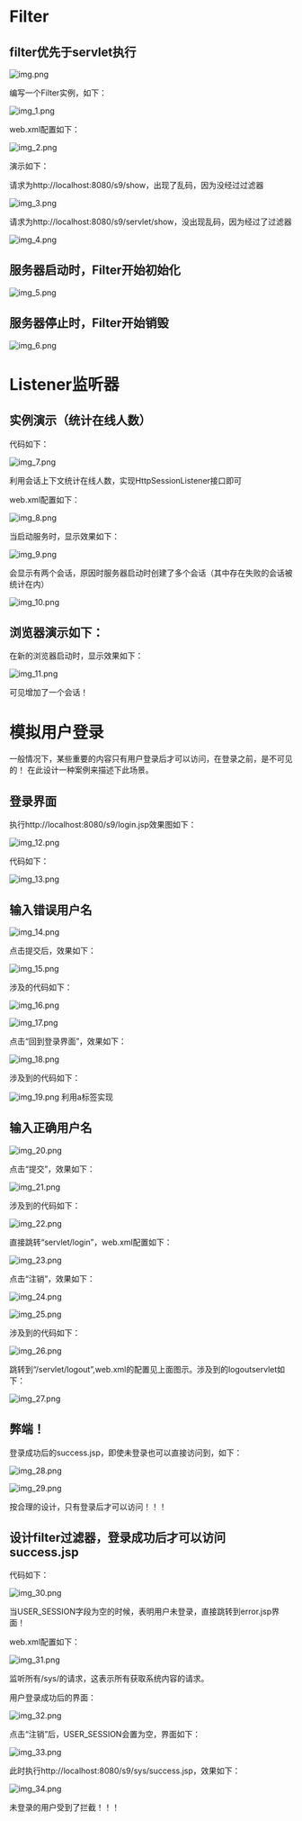 # Filter
## filter优先于servlet执行

![img.png](img.png)

编写一个Filter实例，如下：

![img_1.png](img_1.png)

web.xml配置如下：

![img_2.png](img_2.png)

演示如下：

请求为http://localhost:8080/s9/show，出现了乱码，因为没经过过滤器

![img_3.png](img_3.png)

请求为http://localhost:8080/s9/servlet/show，没出现乱码，因为经过了过滤器

![img_4.png](img_4.png)

## 服务器启动时，Filter开始初始化

![img_5.png](img_5.png)

## 服务器停止时，Filter开始销毁

![img_6.png](img_6.png)

# Listener监听器

## 实例演示（统计在线人数）
代码如下：

![img_7.png](img_7.png)

利用会话上下文统计在线人数，实现HttpSessionListener接口即可

web.xml配置如下：

![img_8.png](img_8.png)

当启动服务时，显示效果如下：

![img_9.png](img_9.png)

会显示有两个会话，原因时服务器启动时创建了多个会话（其中存在失败的会话被统计在内）

![img_10.png](img_10.png)

## 浏览器演示如下：

在新的浏览器启动时，显示效果如下：

![img_11.png](img_11.png)

可见增加了一个会话！

# 模拟用户登录
一般情况下，某些重要的内容只有用户登录后才可以访问，在登录之前，是不可见的！
在此设计一种案例来描述下此场景。

## 登录界面
执行http://localhost:8080/s9/login.jsp效果图如下：

![img_12.png](img_12.png)

代码如下：

![img_13.png](img_13.png)

## 输入错误用户名

![img_14.png](img_14.png)

点击提交后，效果如下：

![img_15.png](img_15.png)

涉及的代码如下：

![img_16.png](img_16.png)

![img_17.png](img_17.png)

点击“回到登录界面”，效果如下：

![img_18.png](img_18.png)

涉及到的代码如下：

![img_19.png](img_19.png)
利用a标签实现

## 输入正确用户名

![img_20.png](img_20.png)

点击“提交”，效果如下：

![img_21.png](img_21.png)

涉及到的代码如下：

![img_22.png](img_22.png)

直接跳转“servlet/login”，web.xml配置如下：

![img_23.png](img_23.png)

点击“注销”，效果如下：

![img_24.png](img_24.png)

![img_25.png](img_25.png)

涉及到的代码如下：

![img_26.png](img_26.png)

跳转到“/servlet/logout”,web.xml的配置见上面图示。涉及到的logoutservlet如下：

![img_27.png](img_27.png)

## 弊端！
登录成功后的success.jsp，即使未登录也可以直接访问到，如下：

![img_28.png](img_28.png)

![img_29.png](img_29.png)

按合理的设计，只有登录后才可以访问！！！

## 设计filter过滤器，登录成功后才可以访问success.jsp

代码如下：

![img_30.png](img_30.png)

当USER_SESSION字段为空的时候，表明用户未登录，直接跳转到error.jsp界面！

web.xml配置如下：

![img_31.png](img_31.png)

监听所有/sys/的请求，这表示所有获取系统内容的请求。

用户登录成功后的界面：

![img_32.png](img_32.png)

点击“注销”后，USER_SESSION会置为空，界面如下：

![img_33.png](img_33.png)

此时执行http://localhost:8080/s9/sys/success.jsp，效果如下：

![img_34.png](img_34.png)

未登录的用户受到了拦截！！！
